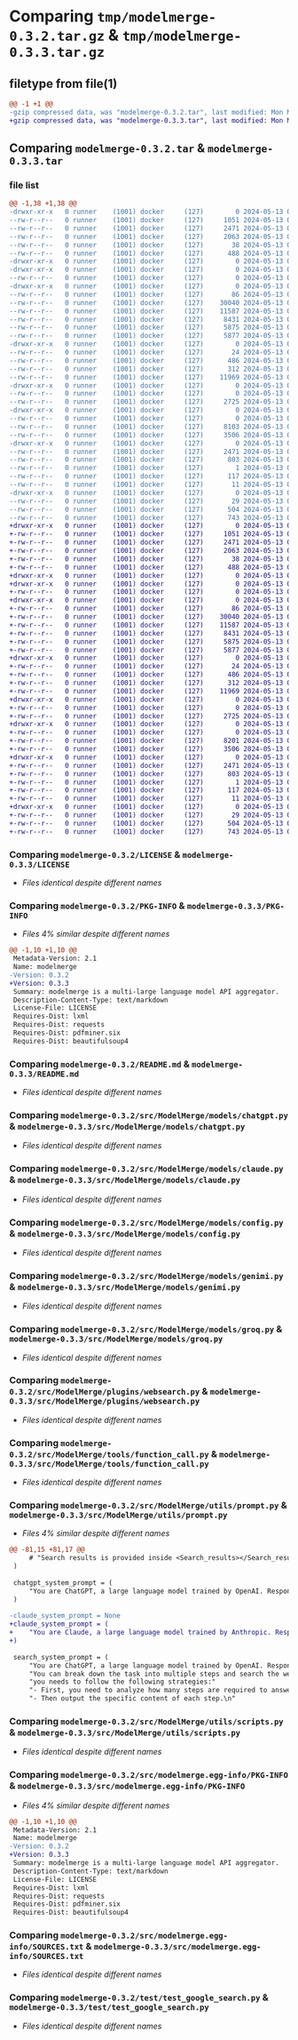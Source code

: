 # Comparing `tmp/modelmerge-0.3.2.tar.gz` & `tmp/modelmerge-0.3.3.tar.gz`

## filetype from file(1)

```diff
@@ -1 +1 @@
-gzip compressed data, was "modelmerge-0.3.2.tar", last modified: Mon May 13 06:12:09 2024, max compression
+gzip compressed data, was "modelmerge-0.3.3.tar", last modified: Mon May 13 07:25:37 2024, max compression
```

## Comparing `modelmerge-0.3.2.tar` & `modelmerge-0.3.3.tar`

### file list

```diff
@@ -1,38 +1,38 @@
-drwxr-xr-x   0 runner    (1001) docker     (127)        0 2024-05-13 06:12:09.625208 modelmerge-0.3.2/
--rw-r--r--   0 runner    (1001) docker     (127)     1051 2024-05-13 06:11:57.000000 modelmerge-0.3.2/LICENSE
--rw-r--r--   0 runner    (1001) docker     (127)     2471 2024-05-13 06:12:09.625208 modelmerge-0.3.2/PKG-INFO
--rw-r--r--   0 runner    (1001) docker     (127)     2063 2024-05-13 06:11:57.000000 modelmerge-0.3.2/README.md
--rw-r--r--   0 runner    (1001) docker     (127)       38 2024-05-13 06:12:09.625208 modelmerge-0.3.2/setup.cfg
--rw-r--r--   0 runner    (1001) docker     (127)      488 2024-05-13 06:11:57.000000 modelmerge-0.3.2/setup.py
-drwxr-xr-x   0 runner    (1001) docker     (127)        0 2024-05-13 06:12:09.621208 modelmerge-0.3.2/src/
-drwxr-xr-x   0 runner    (1001) docker     (127)        0 2024-05-13 06:12:09.621208 modelmerge-0.3.2/src/ModelMerge/
--rw-r--r--   0 runner    (1001) docker     (127)        0 2024-05-13 06:11:57.000000 modelmerge-0.3.2/src/ModelMerge/__init__.py
-drwxr-xr-x   0 runner    (1001) docker     (127)        0 2024-05-13 06:12:09.621208 modelmerge-0.3.2/src/ModelMerge/models/
--rw-r--r--   0 runner    (1001) docker     (127)       86 2024-05-13 06:11:57.000000 modelmerge-0.3.2/src/ModelMerge/models/__init__.py
--rw-r--r--   0 runner    (1001) docker     (127)    30040 2024-05-13 06:11:57.000000 modelmerge-0.3.2/src/ModelMerge/models/chatgpt.py
--rw-r--r--   0 runner    (1001) docker     (127)    11587 2024-05-13 06:11:57.000000 modelmerge-0.3.2/src/ModelMerge/models/claude.py
--rw-r--r--   0 runner    (1001) docker     (127)     8431 2024-05-13 06:11:57.000000 modelmerge-0.3.2/src/ModelMerge/models/config.py
--rw-r--r--   0 runner    (1001) docker     (127)     5875 2024-05-13 06:11:57.000000 modelmerge-0.3.2/src/ModelMerge/models/genimi.py
--rw-r--r--   0 runner    (1001) docker     (127)     5877 2024-05-13 06:11:57.000000 modelmerge-0.3.2/src/ModelMerge/models/groq.py
-drwxr-xr-x   0 runner    (1001) docker     (127)        0 2024-05-13 06:12:09.621208 modelmerge-0.3.2/src/ModelMerge/plugins/
--rw-r--r--   0 runner    (1001) docker     (127)       24 2024-05-13 06:11:57.000000 modelmerge-0.3.2/src/ModelMerge/plugins/__init__.py
--rw-r--r--   0 runner    (1001) docker     (127)      486 2024-05-13 06:11:57.000000 modelmerge-0.3.2/src/ModelMerge/plugins/today.py
--rw-r--r--   0 runner    (1001) docker     (127)      312 2024-05-13 06:11:57.000000 modelmerge-0.3.2/src/ModelMerge/plugins/version.py
--rw-r--r--   0 runner    (1001) docker     (127)    11969 2024-05-13 06:11:57.000000 modelmerge-0.3.2/src/ModelMerge/plugins/websearch.py
-drwxr-xr-x   0 runner    (1001) docker     (127)        0 2024-05-13 06:12:09.621208 modelmerge-0.3.2/src/ModelMerge/tools/
--rw-r--r--   0 runner    (1001) docker     (127)        0 2024-05-13 06:11:57.000000 modelmerge-0.3.2/src/ModelMerge/tools/__init__.py
--rw-r--r--   0 runner    (1001) docker     (127)     2725 2024-05-13 06:11:57.000000 modelmerge-0.3.2/src/ModelMerge/tools/function_call.py
-drwxr-xr-x   0 runner    (1001) docker     (127)        0 2024-05-13 06:12:09.625208 modelmerge-0.3.2/src/ModelMerge/utils/
--rw-r--r--   0 runner    (1001) docker     (127)        0 2024-05-13 06:11:57.000000 modelmerge-0.3.2/src/ModelMerge/utils/__init__.py
--rw-r--r--   0 runner    (1001) docker     (127)     8103 2024-05-13 06:11:57.000000 modelmerge-0.3.2/src/ModelMerge/utils/prompt.py
--rw-r--r--   0 runner    (1001) docker     (127)     3506 2024-05-13 06:11:57.000000 modelmerge-0.3.2/src/ModelMerge/utils/scripts.py
-drwxr-xr-x   0 runner    (1001) docker     (127)        0 2024-05-13 06:12:09.625208 modelmerge-0.3.2/src/modelmerge.egg-info/
--rw-r--r--   0 runner    (1001) docker     (127)     2471 2024-05-13 06:12:09.000000 modelmerge-0.3.2/src/modelmerge.egg-info/PKG-INFO
--rw-r--r--   0 runner    (1001) docker     (127)      803 2024-05-13 06:12:09.000000 modelmerge-0.3.2/src/modelmerge.egg-info/SOURCES.txt
--rw-r--r--   0 runner    (1001) docker     (127)        1 2024-05-13 06:12:09.000000 modelmerge-0.3.2/src/modelmerge.egg-info/dependency_links.txt
--rw-r--r--   0 runner    (1001) docker     (127)      117 2024-05-13 06:12:09.000000 modelmerge-0.3.2/src/modelmerge.egg-info/requires.txt
--rw-r--r--   0 runner    (1001) docker     (127)       11 2024-05-13 06:12:09.000000 modelmerge-0.3.2/src/modelmerge.egg-info/top_level.txt
-drwxr-xr-x   0 runner    (1001) docker     (127)        0 2024-05-13 06:12:09.625208 modelmerge-0.3.2/test/
--rw-r--r--   0 runner    (1001) docker     (127)       29 2024-05-13 06:11:57.000000 modelmerge-0.3.2/test/test.py
--rw-r--r--   0 runner    (1001) docker     (127)      504 2024-05-13 06:11:57.000000 modelmerge-0.3.2/test/test_ddg_search.py
--rw-r--r--   0 runner    (1001) docker     (127)      743 2024-05-13 06:11:57.000000 modelmerge-0.3.2/test/test_google_search.py
+drwxr-xr-x   0 runner    (1001) docker     (127)        0 2024-05-13 07:25:37.383972 modelmerge-0.3.3/
+-rw-r--r--   0 runner    (1001) docker     (127)     1051 2024-05-13 07:25:25.000000 modelmerge-0.3.3/LICENSE
+-rw-r--r--   0 runner    (1001) docker     (127)     2471 2024-05-13 07:25:37.383972 modelmerge-0.3.3/PKG-INFO
+-rw-r--r--   0 runner    (1001) docker     (127)     2063 2024-05-13 07:25:25.000000 modelmerge-0.3.3/README.md
+-rw-r--r--   0 runner    (1001) docker     (127)       38 2024-05-13 07:25:37.383972 modelmerge-0.3.3/setup.cfg
+-rw-r--r--   0 runner    (1001) docker     (127)      488 2024-05-13 07:25:25.000000 modelmerge-0.3.3/setup.py
+drwxr-xr-x   0 runner    (1001) docker     (127)        0 2024-05-13 07:25:37.379972 modelmerge-0.3.3/src/
+drwxr-xr-x   0 runner    (1001) docker     (127)        0 2024-05-13 07:25:37.379972 modelmerge-0.3.3/src/ModelMerge/
+-rw-r--r--   0 runner    (1001) docker     (127)        0 2024-05-13 07:25:25.000000 modelmerge-0.3.3/src/ModelMerge/__init__.py
+drwxr-xr-x   0 runner    (1001) docker     (127)        0 2024-05-13 07:25:37.379972 modelmerge-0.3.3/src/ModelMerge/models/
+-rw-r--r--   0 runner    (1001) docker     (127)       86 2024-05-13 07:25:25.000000 modelmerge-0.3.3/src/ModelMerge/models/__init__.py
+-rw-r--r--   0 runner    (1001) docker     (127)    30040 2024-05-13 07:25:25.000000 modelmerge-0.3.3/src/ModelMerge/models/chatgpt.py
+-rw-r--r--   0 runner    (1001) docker     (127)    11587 2024-05-13 07:25:25.000000 modelmerge-0.3.3/src/ModelMerge/models/claude.py
+-rw-r--r--   0 runner    (1001) docker     (127)     8431 2024-05-13 07:25:25.000000 modelmerge-0.3.3/src/ModelMerge/models/config.py
+-rw-r--r--   0 runner    (1001) docker     (127)     5875 2024-05-13 07:25:25.000000 modelmerge-0.3.3/src/ModelMerge/models/genimi.py
+-rw-r--r--   0 runner    (1001) docker     (127)     5877 2024-05-13 07:25:25.000000 modelmerge-0.3.3/src/ModelMerge/models/groq.py
+drwxr-xr-x   0 runner    (1001) docker     (127)        0 2024-05-13 07:25:37.379972 modelmerge-0.3.3/src/ModelMerge/plugins/
+-rw-r--r--   0 runner    (1001) docker     (127)       24 2024-05-13 07:25:25.000000 modelmerge-0.3.3/src/ModelMerge/plugins/__init__.py
+-rw-r--r--   0 runner    (1001) docker     (127)      486 2024-05-13 07:25:25.000000 modelmerge-0.3.3/src/ModelMerge/plugins/today.py
+-rw-r--r--   0 runner    (1001) docker     (127)      312 2024-05-13 07:25:25.000000 modelmerge-0.3.3/src/ModelMerge/plugins/version.py
+-rw-r--r--   0 runner    (1001) docker     (127)    11969 2024-05-13 07:25:25.000000 modelmerge-0.3.3/src/ModelMerge/plugins/websearch.py
+drwxr-xr-x   0 runner    (1001) docker     (127)        0 2024-05-13 07:25:37.383972 modelmerge-0.3.3/src/ModelMerge/tools/
+-rw-r--r--   0 runner    (1001) docker     (127)        0 2024-05-13 07:25:25.000000 modelmerge-0.3.3/src/ModelMerge/tools/__init__.py
+-rw-r--r--   0 runner    (1001) docker     (127)     2725 2024-05-13 07:25:25.000000 modelmerge-0.3.3/src/ModelMerge/tools/function_call.py
+drwxr-xr-x   0 runner    (1001) docker     (127)        0 2024-05-13 07:25:37.383972 modelmerge-0.3.3/src/ModelMerge/utils/
+-rw-r--r--   0 runner    (1001) docker     (127)        0 2024-05-13 07:25:25.000000 modelmerge-0.3.3/src/ModelMerge/utils/__init__.py
+-rw-r--r--   0 runner    (1001) docker     (127)     8201 2024-05-13 07:25:25.000000 modelmerge-0.3.3/src/ModelMerge/utils/prompt.py
+-rw-r--r--   0 runner    (1001) docker     (127)     3506 2024-05-13 07:25:25.000000 modelmerge-0.3.3/src/ModelMerge/utils/scripts.py
+drwxr-xr-x   0 runner    (1001) docker     (127)        0 2024-05-13 07:25:37.383972 modelmerge-0.3.3/src/modelmerge.egg-info/
+-rw-r--r--   0 runner    (1001) docker     (127)     2471 2024-05-13 07:25:37.000000 modelmerge-0.3.3/src/modelmerge.egg-info/PKG-INFO
+-rw-r--r--   0 runner    (1001) docker     (127)      803 2024-05-13 07:25:37.000000 modelmerge-0.3.3/src/modelmerge.egg-info/SOURCES.txt
+-rw-r--r--   0 runner    (1001) docker     (127)        1 2024-05-13 07:25:37.000000 modelmerge-0.3.3/src/modelmerge.egg-info/dependency_links.txt
+-rw-r--r--   0 runner    (1001) docker     (127)      117 2024-05-13 07:25:37.000000 modelmerge-0.3.3/src/modelmerge.egg-info/requires.txt
+-rw-r--r--   0 runner    (1001) docker     (127)       11 2024-05-13 07:25:37.000000 modelmerge-0.3.3/src/modelmerge.egg-info/top_level.txt
+drwxr-xr-x   0 runner    (1001) docker     (127)        0 2024-05-13 07:25:37.383972 modelmerge-0.3.3/test/
+-rw-r--r--   0 runner    (1001) docker     (127)       29 2024-05-13 07:25:25.000000 modelmerge-0.3.3/test/test.py
+-rw-r--r--   0 runner    (1001) docker     (127)      504 2024-05-13 07:25:25.000000 modelmerge-0.3.3/test/test_ddg_search.py
+-rw-r--r--   0 runner    (1001) docker     (127)      743 2024-05-13 07:25:25.000000 modelmerge-0.3.3/test/test_google_search.py
```

### Comparing `modelmerge-0.3.2/LICENSE` & `modelmerge-0.3.3/LICENSE`

 * *Files identical despite different names*

### Comparing `modelmerge-0.3.2/PKG-INFO` & `modelmerge-0.3.3/PKG-INFO`

 * *Files 4% similar despite different names*

```diff
@@ -1,10 +1,10 @@
 Metadata-Version: 2.1
 Name: modelmerge
-Version: 0.3.2
+Version: 0.3.3
 Summary: modelmerge is a multi-large language model API aggregator.
 Description-Content-Type: text/markdown
 License-File: LICENSE
 Requires-Dist: lxml
 Requires-Dist: requests
 Requires-Dist: pdfminer.six
 Requires-Dist: beautifulsoup4
```

### Comparing `modelmerge-0.3.2/README.md` & `modelmerge-0.3.3/README.md`

 * *Files identical despite different names*

### Comparing `modelmerge-0.3.2/src/ModelMerge/models/chatgpt.py` & `modelmerge-0.3.3/src/ModelMerge/models/chatgpt.py`

 * *Files identical despite different names*

### Comparing `modelmerge-0.3.2/src/ModelMerge/models/claude.py` & `modelmerge-0.3.3/src/ModelMerge/models/claude.py`

 * *Files identical despite different names*

### Comparing `modelmerge-0.3.2/src/ModelMerge/models/config.py` & `modelmerge-0.3.3/src/ModelMerge/models/config.py`

 * *Files identical despite different names*

### Comparing `modelmerge-0.3.2/src/ModelMerge/models/genimi.py` & `modelmerge-0.3.3/src/ModelMerge/models/genimi.py`

 * *Files identical despite different names*

### Comparing `modelmerge-0.3.2/src/ModelMerge/models/groq.py` & `modelmerge-0.3.3/src/ModelMerge/models/groq.py`

 * *Files identical despite different names*

### Comparing `modelmerge-0.3.2/src/ModelMerge/plugins/websearch.py` & `modelmerge-0.3.3/src/ModelMerge/plugins/websearch.py`

 * *Files identical despite different names*

### Comparing `modelmerge-0.3.2/src/ModelMerge/tools/function_call.py` & `modelmerge-0.3.3/src/ModelMerge/tools/function_call.py`

 * *Files identical despite different names*

### Comparing `modelmerge-0.3.2/src/ModelMerge/utils/prompt.py` & `modelmerge-0.3.3/src/ModelMerge/utils/prompt.py`

 * *Files 4% similar despite different names*

```diff
@@ -81,15 +81,17 @@
     # "Search results is provided inside <Search_results></Search_results> XML tags. Your task is to think about my question step by step and then answer my question based on the Search results provided. Please response with a style that is logical, in-depth, and detailed. Note: In order to make the answer appear highly professional, you should be an expert in textual analysis, aiming to make the answer precise and comprehensive. Directly response markdown format, without using markdown code blocks."
 )
 
 chatgpt_system_prompt = (
     "You are ChatGPT, a large language model trained by OpenAI. Respond conversationally"
 )
 
-claude_system_prompt = None
+claude_system_prompt = (
+    "You are Claude, a large language model trained by Anthropic. Respond conversationally in {}."
+)
 
 search_system_prompt = (
     "You are ChatGPT, a large language model trained by OpenAI. Respond conversationally in {}."
     "You can break down the task into multiple steps and search the web to answer my questions one by one."
     "you needs to follow the following strategies:"
     "- First, you need to analyze how many steps are required to answer my question.\n"
     "- Then output the specific content of each step.\n"
```

### Comparing `modelmerge-0.3.2/src/ModelMerge/utils/scripts.py` & `modelmerge-0.3.3/src/ModelMerge/utils/scripts.py`

 * *Files identical despite different names*

### Comparing `modelmerge-0.3.2/src/modelmerge.egg-info/PKG-INFO` & `modelmerge-0.3.3/src/modelmerge.egg-info/PKG-INFO`

 * *Files 4% similar despite different names*

```diff
@@ -1,10 +1,10 @@
 Metadata-Version: 2.1
 Name: modelmerge
-Version: 0.3.2
+Version: 0.3.3
 Summary: modelmerge is a multi-large language model API aggregator.
 Description-Content-Type: text/markdown
 License-File: LICENSE
 Requires-Dist: lxml
 Requires-Dist: requests
 Requires-Dist: pdfminer.six
 Requires-Dist: beautifulsoup4
```

### Comparing `modelmerge-0.3.2/src/modelmerge.egg-info/SOURCES.txt` & `modelmerge-0.3.3/src/modelmerge.egg-info/SOURCES.txt`

 * *Files identical despite different names*

### Comparing `modelmerge-0.3.2/test/test_google_search.py` & `modelmerge-0.3.3/test/test_google_search.py`

 * *Files identical despite different names*


